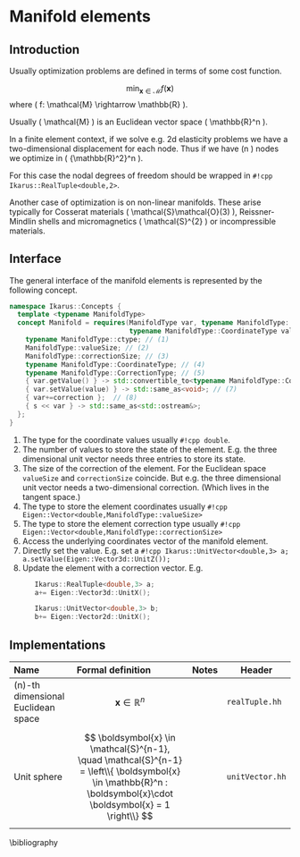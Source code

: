 <!--
SPDX-FileCopyrightText: 2022 The Ikarus Developers mueller@ibb.uni-stuttgart.de
SPDX-License-Identifier: CC-BY-SA-4.0
-->

# Manifold elements
##  Introduction
Usually optimization problems are defined in terms of some cost
function.

$$
 \min_{\boldsymbol{x} \in \mathcal{M}} f(\boldsymbol{x} )
$$
where \( f: \mathcal{M} \rightarrow \mathbb{R} \).

Usually \( \mathcal{M} \) is an Euclidean vector space \( \mathbb{R}^n \).

In a finite element context, if we solve e.g. 2d elasticity problems we have a 
two-dimensional displacement for each node. Thus if we have \(n \) nodes we optimize in \( {\mathbb{R}^2}^n  \).

For this case the nodal degrees of freedom should be wrapped in `#!cpp Ikarus::RealTuple<double,2>`.

Another case of optimization is on non-linear manifolds. These arise typically for Cosserat materials \( \mathcal{S}\mathcal{O}(3) \), 
Reissner-Mindlin shells and micromagnetics \( \mathcal{S}^{2} \) or incompressible materials.

##  Interface
The general interface of the manifold elements is represented by the following concept.
```cpp
namespace Ikarus::Concepts {
  template <typename ManifoldType>
  concept Manifold = requires(ManifoldType var, typename ManifoldType::CorrectionType correction, std::ostream& s,
                              typename ManifoldType::CoordinateType value) {
    typename ManifoldType::ctype; // (1)
    ManifoldType::valueSize; // (2)
    ManifoldType::correctionSize; // (3)
    typename ManifoldType::CoordinateType; // (4)
    typename ManifoldType::CorrectionType; // (5)
    { var.getValue() } -> std::convertible_to<typename ManifoldType::CoordinateType>; // (6)
    { var.setValue(value) } -> std::same_as<void>; // (7)
    { var+=correction };  // (8)
    { s << var } -> std::same_as<std::ostream&>;
  };
}  
```

1. The type for the coordinate values usually `#!cpp double`.
2. The number of values to store the state of the element. E.g. the three dimensional unit vector needs three entries to store its state.
3. The size of the correction of the element. For the Euclidean space `valueSize` and `correctionSize` coincide. But e.g. the three dimensional unit vector needs a two-dimensional correction. (Which lives in the tangent space.)
4. The type to store the element coordinates usually `#!cpp Eigen::Vector<double,ManifoldType::valueSize>`
5. The type to store the element correction type usually `#!cpp Eigen::Vector<double,ManifoldType::correctionSize>`
6. Access the underlying coordinates vector of the manifold element.
7. Directly set the value. E.g. set a `#!cpp Ikarus::UnitVector<double,3> a; a.setValue(Eigen::Vector3d::UnitZ());`
8. Update the element with a correction vector. E.g. 
     ```cpp
        Ikarus::RealTuple<double,3> a; 
        a+= Eigen::Vector3d::UnitX();
   
        Ikarus::UnitVector<double,3> b; 
        b+= Eigen::Vector2d::UnitX();
     ```

## Implementations
| Name                      | Formal definition                                         | Notes                                                                                                                                                                                                                                                      | Header |
|:--------------------------|:--------------------------------------------------------------|:----------------------------------------------------------------------------------------------------------------------------------------------------------------------------------------------------------------------------------------------------------|--|
| \(n\)-th dimensional Euclidean space                    | $$ \boldsymbol{x} \in \mathbb{R}^n  $$     |           | `realTuple.hh`|
| Unit sphere | $$ \boldsymbol{x} \in \mathcal{S}^{n-1}, \quad \mathcal{S}^{n-1} = \left\\{ \boldsymbol{x} \in \mathbb{R}^n :  \boldsymbol{x}\cdot  \boldsymbol{x}  = 1 \right\\}  $$  |  | `unitVector.hh`|

\bibliography